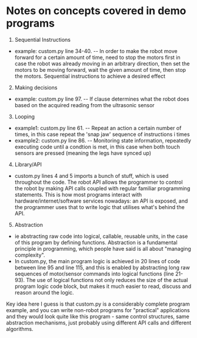 Notes on concepts covered in demo programs
============================================

1) Sequential Instructions
 - example: custom.py line 34-40.
 -- In order to make the robot move forward for a certain amount of time, need to stop the motors first in case the robot was already moving in an arbitrary direction,
 then set the motors to be moving forward, wait the given amount of time, then stop the motors. Sequential instructions to achieve a desired effect
 
2) Making decisions
 - example: custom.py line 97.
 -- If clause determines what the robot does based on the acquired reading from the ultrasonic sensor

3) Looping
 - example1: custom.py line 61.
 -- Repeat an action a certain number of times, in this case repeat the 'snap jaw' sequence of instructions i times
 - example2: custom.py line 86.
 -- Monitoring state information, repeatedly executing code until a condtion is met, in this case when both touch sensors are pressed (meaning the legs have synced up)

4) Library/API
 - custom.py lines 4 and 5 imports a bunch of stuff, which is used throughout the code. The robot API allows the programmer to control the robot by making
 API calls coupled with regular familiar programming statements. This is how most programs interact with hardware/internet/software services nowadays: an API
 is exposed, and the programmer uses that to write logic that utilises what's behind the API.

5) Abstraction
 - ie abstracting raw code into logical, callable, reusable units, in the case of this program by defining functions. Abstraction is a fundamental principle in
 programming, which people have said is all about "managing complexity".
 - In custom.py, the main program logic is achieved in 20 lines of code between line 95
 and line 115, and this is enabled by abstracting long raw sequences of motor/sensor commands into logical functions (line 21-93). The use of logical functions not only
 reduces the size of the actual program logic code block, but makes it much easier to read, discuss and reason around the logic.
 
Key idea here I guess is that custom.py is a considerably complete program example, and you can write non-robot programs for "practical" applications
and they would look quite like this program - same control structures, same abstraction mechanisms, just probably using different API calls and different
algorithms.